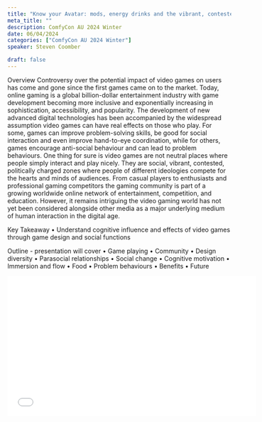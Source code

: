```yaml
---
title: "Know your Avatar: mods, energy drinks and the vibrant, contested world of online gaming"
meta_title: ""
description: ComfyCon AU 2024 Winter
date: 06/04/2024
categories: ["ComfyCon AU 2024 Winter"]
speaker: Steven Coomber

draft: false
---
```

Overview
Controversy over the potential impact of video games on users has come and gone since the first games came on to the market. Today, online gaming is a global billion-dollar entertainment industry with game development becoming more inclusive and exponentially increasing in sophistication, accessibility, and popularity.
The development of new advanced digital technologies has been accompanied by the widespread assumption video games can have real effects on those who play. For some, games can improve problem-solving skills, be good for social interaction and even improve hand-to-eye coordination, while for others, games encourage anti-social behaviour and can lead to problem behaviours. 
One thing for sure is video games are not neutral places where people simply interact and play nicely. They are social, vibrant, contested, politically charged zones where people of different ideologies compete for the hearts and minds of audiences. 
From casual players to enthusiasts and professional gaming competitors the gaming community is part of a growing worldwide online network of entertainment, competition, and education. However, it remains intriguing the video gaming world has not yet been considered alongside other media as a major underlying medium of human interaction in the digital age. 

Key Takeaway
• Understand cognitive influence and effects of video games through game design and social functions 

Outline - presentation will cover
• Game playing
• Community
• Design diversity 
• Parasocial relationships
• Social change
• Cognitive motivation
• Immersion and flow
• Food
• Problem behaviours
• Benefits
• Future 


<iframe width="560" height="315" src="None" title="YouTube video player" frameborder="0" allow="accelerometer; autoplay; clipboard-write; encrypted-media; gyroscope; picture-in-picture; web-share" allowfullscreen></iframe>